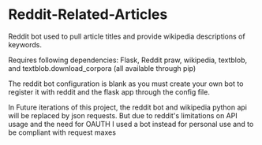 # Reddit-Related-Articles
Reddit bot used to pull article titles and provide wikipedia descriptions of keywords.

Requires following dependencies: Flask, Reddit praw, wikipedia, textblob, and textblob.download_corpora (all available through pip)

The reddit bot configuration is blank as you must create your own bot to 
register it with reddit and the flask app through the config file.

In Future iterations of this project, the reddit bot and wikipedia python api will be replaced by json requests. But due to reddit's limitations on API usage and the need for OAUTH I used a bot instead for personal use and to be compliant with request maxes
